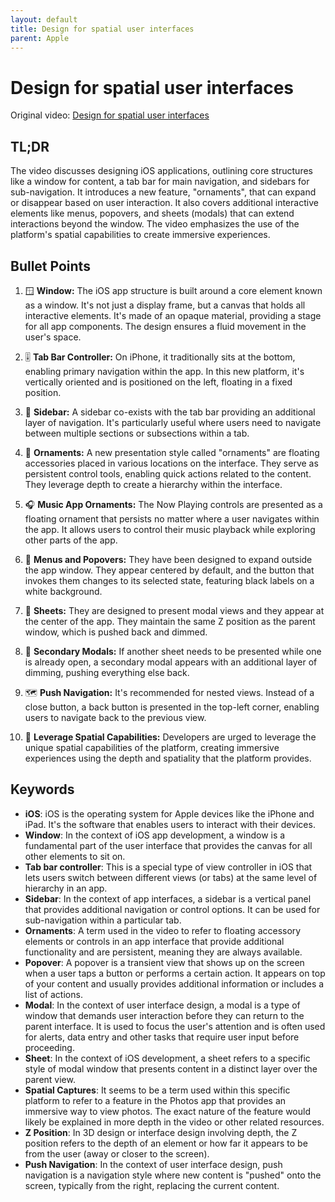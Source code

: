 ```yaml
---
layout: default
title: Design for spatial user interfaces
parent: Apple
---
```


# Design for spatial user interfaces
Original video: [Design for spatial user interfaces](https://developer.apple.com/videos/play/wwdc2023/10076/)

## TL;DR
The video discusses designing iOS applications, outlining core structures like a window for content, a tab bar for main navigation, and sidebars for sub-navigation. It introduces a new feature, "ornaments", that can expand or disappear based on user interaction. It also covers additional interactive elements like menus, popovers, and sheets (modals) that can extend interactions beyond the window. The video emphasizes the use of the platform's spatial capabilities to create immersive experiences.

## Bullet Points
1. 🪟 **Window:** The iOS app structure is built around a core element known as a window. It's not just a display frame, but a canvas that holds all interactive elements. It's made of an opaque material, providing a stage for all app components. The design ensures a fluid movement in the user's space.

2. 🎚 **Tab Bar Controller:** On iPhone, it traditionally sits at the bottom, enabling primary navigation within the app. In this new platform, it's vertically oriented and is positioned on the left, floating in a fixed position.

3. 📌 **Sidebar:** A sidebar co-exists with the tab bar providing an additional layer of navigation. It's particularly useful where users need to navigate between multiple sections or subsections within a tab.

4. 🎈 **Ornaments:** A new presentation style called "ornaments" are floating accessories placed in various locations on the interface. They serve as persistent control tools, enabling quick actions related to the content. They leverage depth to create a hierarchy within the interface.

5. 🎧 **Music App Ornaments:** The Now Playing controls are presented as a floating ornament that persists no matter where a user navigates within the app. It allows users to control their music playback while exploring other parts of the app.

6. 🍥 **Menus and Popovers:** They have been designed to expand outside the app window. They appear centered by default, and the button that invokes them changes to its selected state, featuring black labels on a white background.

7. 📑 **Sheets:** They are designed to present modal views and they appear at the center of the app. They maintain the same Z position as the parent window, which is pushed back and dimmed.

8. 🎀 **Secondary Modals:** If another sheet needs to be presented while one is already open, a secondary modal appears with an additional layer of dimming, pushing everything else back.

9. 🗺 **Push Navigation:** It's recommended for nested views. Instead of a close button, a back button is presented in the top-left corner, enabling users to navigate back to the previous view.

10. 📸 **Leverage Spatial Capabilities:** Developers are urged to leverage the unique spatial capabilities of the platform, creating immersive experiences using the depth and spatiality that the platform provides.

## Keywords
- **iOS**: iOS is the operating system for Apple devices like the iPhone and iPad. It's the software that enables users to interact with their devices.
- **Window**: In the context of iOS app development, a window is a fundamental part of the user interface that provides the canvas for all other elements to sit on.
- **Tab bar controller**: This is a special type of view controller in iOS that lets users switch between different views (or tabs) at the same level of hierarchy in an app.
- **Sidebar**: In the context of app interfaces, a sidebar is a vertical panel that provides additional navigation or control options. It can be used for sub-navigation within a particular tab.
- **Ornaments**: A term used in the video to refer to floating accessory elements or controls in an app interface that provide additional functionality and are persistent, meaning they are always available.
- **Popover**: A popover is a transient view that shows up on the screen when a user taps a button or performs a certain action. It appears on top of your content and usually provides additional information or includes a list of actions.
- **Modal**: In the context of user interface design, a modal is a type of window that demands user interaction before they can return to the parent interface. It is used to focus the user's attention and is often used for alerts, data entry and other tasks that require user input before proceeding.
- **Sheet**: In the context of iOS development, a sheet refers to a specific style of modal window that presents content in a distinct layer over the parent view.
- **Spatial Captures**: It seems to be a term used within this specific platform to refer to a feature in the Photos app that provides an immersive way to view photos. The exact nature of the feature would likely be explained in more depth in the video or other related resources.
- **Z Position**: In 3D design or interface design involving depth, the Z position refers to the depth of an element or how far it appears to be from the user (away or closer to the screen).
- **Push Navigation**: In the context of user interface design, push navigation is a navigation style where new content is "pushed" onto the screen, typically from the right, replacing the current content.
